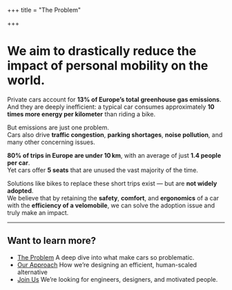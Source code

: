 +++
title = "The Problem"

+++

# We aim to drastically reduce the impact of personal mobility on the world.

Private cars account for **13% of Europe’s total greenhouse gas emissions**.  
And they are deeply inefficient: a typical car consumes approximately **10 times more energy per kilometer** than riding a bike.

But emissions are just one problem.  
Cars also drive **traffic congestion**, **parking shortages**, **noise pollution**, and many other concerning issues.

**80% of trips in Europe are under 10 km**, with an average of just **1.4 people per car**.  
Yet cars offer **5 seats** that are unused the vast majority of the time.

Solutions like bikes to replace these short trips exist — but are **not widely adopted**.  
We believe that by retaining the **safety**, **comfort**, and **ergonomics** of a car with the **efficiency of a velomobile**, we can solve the adoption issue and truly make an impact.

---

## Want to learn more?

- [The Problem](/problem/) A deep dive into what make cars so problematic.
- [Our Approach](/approach/) How we’re designing an efficient, human-scaled alternative  
- [Join Us](/join/) We’re looking for engineers, designers, and motivated people.
